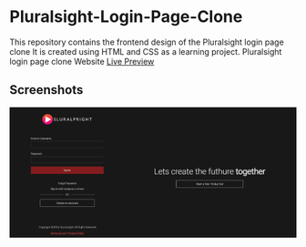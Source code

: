# Pluralsight-Login-Page-Clone

This repository contains the frontend design of the Pluralsight login page clone It is created using HTML and CSS as a learning project.
Pluralsight login page clone Website [Live Preview](https://dkasun2001.github.io/Pluralsight-Login-Page-Clone/)

## Screenshots

![Screenshot 1](https://github.com/dkasun2001/Pluralsight-Login-Page-Clone/blob/main/Pluralsight.JPG)
 
